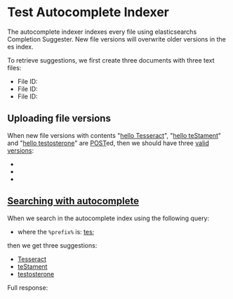 # Test Autocomplete Indexer

The autocomplete indexer indexes every file using elasticsearchs Completion Suggester. 
New file versions will overwrite older versions in the es index. 

To retrieve suggestions, we first create three documents with three text files: 
  
[ ](- "#docId1=createDocument()")
[ ](- "#fileId1=createFile(#docId1)")
[ ](- "#docId2=createDocument()")
[ ](- "#fileId2=createFile(#docId2)")
[ ](- "#docId3=createDocument()")
[ ](- "#fileId3=createFile(#docId3)")

  - File ID: [ ](- "c:echo=#fileId1")
  - File ID: [ ](- "c:echo=#fileId2")
  - File ID: [ ](- "c:echo=#fileId3")  

## Uploading file versions

When new file versions with contents 
"[hello Tesseract](- "#text1")", 
"[hello teStament](- "#text2")" and 
"[hello testosterone](- "#text3")" 
are [POST](- "#versions=upload(#fileId1, #text1, #fileId2, #text2, #fileId3, #text3)")ed,
then we should have three [valid versions](- "?=#versions.validVersions"):

  - [ ](- "c:echo=#versions.validUuid1")
  - [ ](- "c:echo=#versions.validUuid2")
  - [ ](- "c:echo=#versions.validUuid3")

## [Searching with autocomplete](- 'searchAutocomplete')

When we search in the autocomplete index using the following query:

[ ](- "ext:embed=getEsQuery()")

  - where the `%prefix%` is: [tes](- "#prefix");

[ ](- "#suggestions=searchAutocomplete(#prefix)")

then we get three suggestions: 

  - [Tesseract](- "?=#suggestions.suggestion1") 
  - [teStament](- "?=#suggestions.suggestion2") 
  - [testosterone](- "?=#suggestions.suggestion3") 

Full response:
[ ](- "ext:embed=#suggestions.body")

